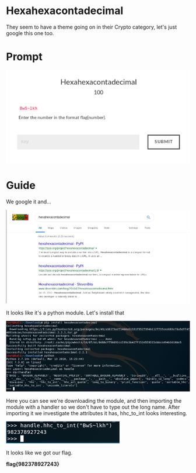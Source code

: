 # Hexahexacontadecimal
They seem to have a theme going on in their Crypto category, let's just google this one too.

# Prompt

![alt text](https://github.com/Jhayes97/MCCC1-Walkthrough/blob/master/src/hexa1.PNG "Hexa")


# Guide

We google it and...

![alt text](https://github.com/Jhayes97/MCCC1-Walkthrough/blob/master/src/hexa2.PNG "Hexa")


It looks like it's a python module. Let's install that

![alt text](https://github.com/Jhayes97/MCCC1-Walkthrough/blob/master/src/hex3.PNG "Hexa")

Here you can see we're downloading the module, and then importing the module with a handler so we don't have to type out the long name. After importing it we investigate the attributes it has, hhc_to_int looks interesting.

![alt text](https://github.com/Jhayes97/MCCC1-Walkthrough/blob/master/src/hexa4.PNG "Hexa")

It looks like we got our flag.

**flag{982378927243}**
